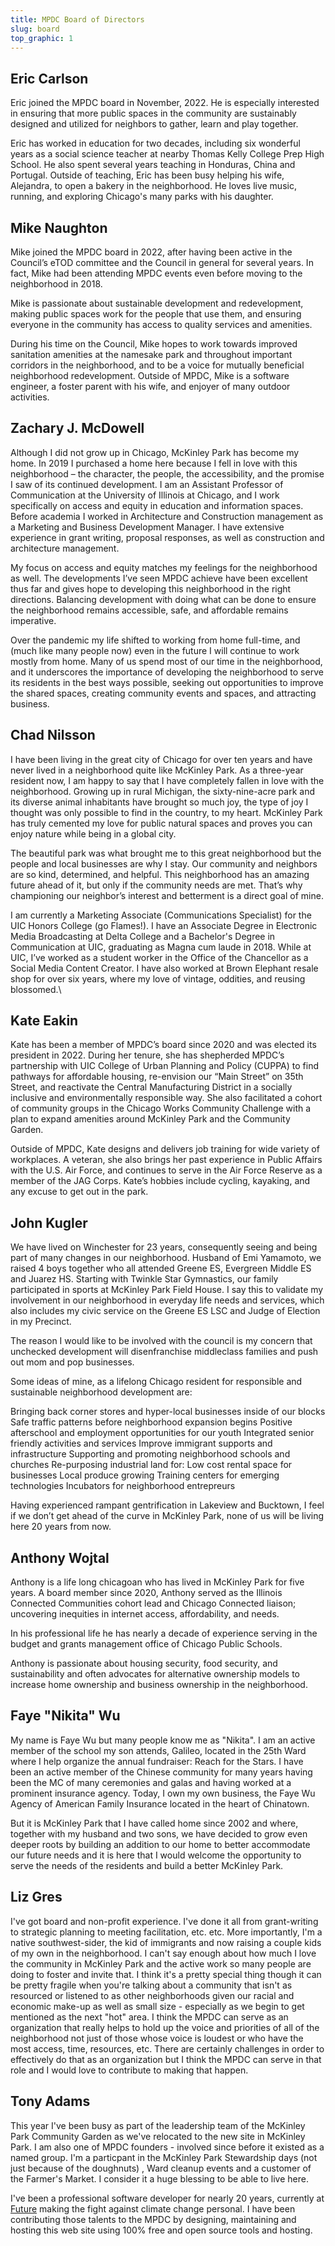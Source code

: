 ```yaml
---
title: MPDC Board of Directors
slug: board
top_graphic: 1
---
```


## Eric Carlson

Eric joined the MPDC board in November, 2022. He is especially interested in ensuring that more public spaces in the community are sustainably designed and utilized for neighbors to gather, learn and play together. 

Eric has worked in education for two decades, including six wonderful years as a social science teacher at nearby Thomas Kelly College Prep High School. He also spent several years teaching in Honduras, China and Portugal. Outside of teaching, Eric has been busy helping his wife, Alejandra, to open a bakery in the neighborhood. He loves live music, running, and exploring Chicago's many parks with his daughter.

## Mike Naughton

Mike joined the MPDC board in 2022, after having been active in the Council’s eTOD committee and the Council in general for several years. In fact, Mike had been attending MPDC events even before moving to the neighborhood in 2018. 

Mike is passionate about sustainable development and redevelopment, making public spaces work for the people that use them, and ensuring everyone in the community has access to quality services and amenities. 

During his time on the Council, Mike hopes to work towards improved sanitation amenities at the namesake park and throughout important corridors in the neighborhood, and to be a voice for mutually beneficial neighborhood redevelopment. 
Outside of MPDC, Mike is a software engineer, a foster parent with his wife, and enjoyer of many outdoor activities.

## Zachary J. McDowell

Although I did not grow up in Chicago, McKinley Park has become my home. In 2019 I
purchased a home here because I fell in love with this neighborhood – the character, the
people, the accessibility, and the promise I saw of its continued development.
I am an Assistant Professor of Communication at the University of Illinois at Chicago, and I work
specifically on access and equity in education and information spaces. Before academia I
worked in Architecture and Construction management as a Marketing and Business
Development Manager. I have extensive experience in grant writing, proposal responses, as
well as construction and architecture management.

My focus on access and equity matches my feelings for the neighborhood as well. The
developments I’ve seen MPDC achieve have been excellent thus far and gives hope to
developing this neighborhood in the right directions. Balancing development with doing what
can be done to ensure the neighborhood remains accessible, safe, and affordable remains
imperative.

Over the pandemic my life shifted to working from home full-time, and (much like many people
now) even in the future I will continue to work mostly from home. Many of us spend most of
our time in the neighborhood, and it underscores the importance of developing the
neighborhood to serve its residents in the best ways possible, seeking out opportunities to
improve the shared spaces, creating community events and spaces, and attracting business.

## Chad Nilsson

I have been living in the great city of Chicago for over ten years and have never lived in a neighborhood quite like McKinley Park. As a three-year resident now, I am happy to say that I have completely fallen in love with the neighborhood. Growing up in rural Michigan, the sixty-nine-acre park and its diverse animal inhabitants have brought so much joy, the type of joy I thought was only possible to find in the country, to my heart. McKinley Park has truly cemented my love for public natural spaces and proves you can enjoy nature while being in a global city. 

The beautiful park was what brought me to this great neighborhood but the people and local businesses are why I stay. Our community and neighbors are so kind, determined, and helpful. This neighborhood has an amazing future ahead of it, but only if the community needs are met. That’s why championing our neighbor’s interest and betterment is a direct goal of mine.

I am currently a Marketing Associate (Communications Specialist) for the UIC Honors College (go Flames!). I have an Associate Degree in Electronic Media Broadcasting at Delta College and a Bachelor's Degree in Communication at UIC, graduating as Magna cum laude in 2018. While at UIC, I’ve worked as a student worker in the Office of the Chancellor as a Social Media Content Creator. I have also worked at Brown Elephant resale shop for over six years, where my love of vintage, oddities, and reusing blossomed.\

## Kate Eakin
Kate has been a member of MPDC’s board since 2020 and was elected its president in 2022. During her tenure, she has shepherded MPDC’s partnership with UIC College of Urban Planning and Policy (CUPPA) to find pathways for affordable housing, re-envision our “Main Street” on 35th Street, and reactivate the Central Manufacturing District in a socially inclusive and environmentally responsible way.  She also facilitated a cohort of community groups in the Chicago Works Community Challenge with a plan to expand amenities around McKinley Park and the Community Garden. 

Outside of MPDC, Kate designs and delivers job training for wide variety of workplaces. A veteran, she also brings her past experience in Public Affairs with the U.S. Air Force, and continues to serve in the Air Force Reserve as a member of the JAG Corps.  Kate’s hobbies include cycling, kayaking, and any excuse to get out in the park. 

## John Kugler

We have lived on Winchester for 23 years, consequently seeing and being part of many changes in our neighborhood. Husband of Emi Yamamoto, we raised 4 boys together who all attended Greene ES, Evergreen Middle ES and Juarez HS. Starting with Twinkle Star Gymnastics, our family participated in sports at McKinley Park Field House. I say this to validate my involvement in our neighborhood in everyday life needs and services, which also includes my civic service on the Greene ES LSC and Judge of Election in my Precinct. 

The reason I would like to be involved with the council is my concern that unchecked development will disenfranchise middleclass families and push out mom and pop businesses.
 
Some ideas of mine, as a lifelong Chicago resident for responsible and sustainable neighborhood development are:
 
Bringing back corner stores and hyper-local businesses inside of our blocks
Safe traffic patterns before neighborhood expansion begins
Positive afterschool and employment opportunities for our youth
Integrated senior friendly activities and services
Improve immigrant supports and infrastructure
Supporting and promoting neighborhood schools and churches
Re-purposing industrial land for:
Low cost rental space for businesses
Local produce growing
Training centers for emerging technologies
Incubators for neighborhood entrepreurs
 
Having experienced rampant gentrification in Lakeview and Bucktown, I feel if we don’t get ahead of the curve in McKinley Park, none of us will be living here 20 years from now.

## Anthony Wojtal

Anthony is a life long chicagoan who has lived in McKinley Park for five years. A board member since 2020, Anthony served as the Illinois Connected Communities cohort lead and Chicago Connected liaison; uncovering inequities in internet access, affordability, and needs. 

In his professional life he has nearly a decade of experience serving in the budget and grants management office of Chicago Public Schools. 

Anthony is passionate about housing security, food security, and sustainability and often advocates for alternative ownership models to increase home ownership and business ownership in the neighborhood.

## Faye "Nikita" Wu

My name is Faye Wu but many people know me as "Nikita". I am an active member of the school my son attends, Galileo, located in the 25th Ward where I help organize the annual fundraiser: Reach for the Stars. I have been an active member of the Chinese community for many years having been the MC of many ceremonies and galas and having worked at a prominent insurance agency. Today, I own my own business, the Faye Wu Agency of American Family Insurance located in the heart of Chinatown.

But it is McKinley Park that I have called home since 2002 and where, together with my husband and two sons, we have decided to grow even deeper roots by building an addition to our home to better accommodate our future needs and it is here that I would welcome the opportunity to serve the needs of the residents and build a better McKinley Park.

## Liz Gres
 I've got board and non-profit experience. I've done it all from grant-writing to strategic planning to meeting facilitation, etc. etc. More importantly, I'm a native southwest-sider, the kid of immigrants and now raising a couple kids of my own in the neighborhood. I can't say enough about how much I love the community in McKinley Park and the active work so many people are doing to foster and invite that. I think it's a pretty special thing though it can be pretty fragile when you're talking about a community that isn't as resourced or listened to as other neighborhoods given our racial and economic make-up as well as small size - especially as we begin to get mentioned as the next "hot" area. I think the MPDC can serve as an organization that really helps to hold up the voice and priorities of all of the neighborhood not just of those whose voice is loudest or who have the most access, time, resources, etc. There are certainly challenges in order to effectively do that as an organization but I think the MPDC can serve in that role and I would love to contribute to making that happen.
 
## Tony Adams

This year I've been busy as part of the leadership team of the McKinley Park Community Garden as we've relocated to the new site in McKinley Park. I am also one of MPDC founders - involved since before it existed as a named group. I'm a particpant in the McKinley Park Stewardship days (not just because of the doughnuts) , Ward cleanup events and a customer of the Farmer's Market. I consider it a huge blessing to be able to live here. 

I've been a professional software developer for nearly 20 years, currently at [Future](https://www.future.green) making the fight against climate change personal. I have been contributing those talents to the MPDC by designing, maintaining and hosting this web site using 100% free and open source tools and hosting.
